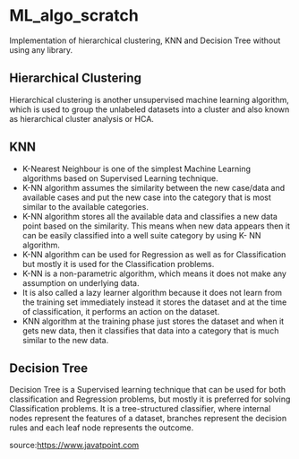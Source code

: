 # ML_algo_scratch
Implementation of hierarchical clustering, KNN and  Decision Tree without using any library.

## Hierarchical Clustering
Hierarchical clustering is another unsupervised machine learning algorithm, which is used to group
the unlabeled datasets into a cluster and also known as hierarchical cluster analysis or HCA.

## KNN
* K-Nearest Neighbour is one of the simplest Machine Learning algorithms based on Supervised Learning technique.
* K-NN algorithm assumes the similarity between the new case/data and available cases and put the new case into the category that is most similar to the available categories.
* K-NN algorithm stores all the available data and classifies a new data point based on the similarity. This means when new data appears then it can be easily classified into a well suite category by using K- NN algorithm.
* K-NN algorithm can be used for Regression as well as for Classification but mostly it is used for the Classification problems.
* K-NN is a non-parametric algorithm, which means it does not make any assumption on underlying data.
* It is also called a lazy learner algorithm because it does not learn from the training set immediately instead it stores the dataset and at the time of classification, it performs an action on the dataset.
* KNN algorithm at the training phase just stores the dataset and when it gets new data, then it classifies that data into a category that is much similar to the new data.

## Decision Tree
Decision Tree is a Supervised learning technique that can be used for both classification and Regression problems, but mostly it is preferred for solving Classification problems. It is a tree-structured classifier, where internal nodes represent the features of a dataset, branches represent the decision rules and each leaf node represents the outcome.

source:https://www.javatpoint.com
